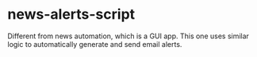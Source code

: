 # news-alerts-script
Different from news automation, which is a GUI app. This one uses similar logic to automatically generate and send email alerts.
